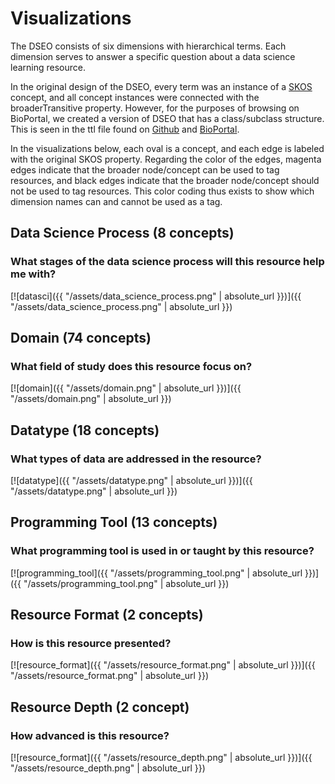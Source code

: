 # Visualizations
The DSEO consists of six dimensions with hierarchical terms. 
Each dimension serves to answer a specific question about a data science learning resource.

In the original design of the DSEO, every term was an instance of a
[SKOS](https://www.w3.org/2004/02/skos/) concept, and all concept instances were connected 
with the broaderTransitive property. However, for the purposes of browsing on BioPortal, we created 
a version of DSEO that has a class/subclass structure. This is seen in the ttl file found
on [Github](https://github.com/bioint/DSEO) and [BioPortal](https://bioportal.bioontology.org/ontologies/DSEO).

In the visualizations below, each oval is a concept, 
and each edge is labeled with the original SKOS property. Regarding the color of the edges, 
magenta edges indicate that 
the broader node/concept can be used to tag resources, and black edges indicate that the 
broader node/concept should not be used to tag resources. This color coding thus exists to 
show which dimension names can and cannot be used as a tag.

## Data Science Process (8 concepts)
### What stages of the data science process will this resource help me with?
[![datasci]({{ "/assets/data_science_process.png" | absolute_url }})]({{ "/assets/data_science_process.png" | absolute_url }})

## Domain (74 concepts)
### What field of study does this resource focus on?
[![domain]({{ "/assets/domain.png" | absolute_url }})]({{ "/assets/domain.png" | absolute_url }})

## Datatype (18 concepts)
### What types of data are addressed in the resource?
[![datatype]({{ "/assets/datatype.png" | absolute_url }})]({{ "/assets/datatype.png" | absolute_url }})

## Programming Tool (13 concepts)
### What programming tool is used in or taught by this resource?
[![programming_tool]({{ "/assets/programming_tool.png" | absolute_url }})]({{ "/assets/programming_tool.png" | absolute_url }})

## Resource Format (2 concepts)
### How is this resource presented?
[![resource_format]({{ "/assets/resource_format.png" | absolute_url }})]({{ "/assets/resource_format.png" | absolute_url }})

## Resource Depth (2 concept)
### How advanced is this resource?
[![resource_format]({{ "/assets/resource_depth.png" | absolute_url }})]({{ "/assets/resource_depth.png" | absolute_url }})
